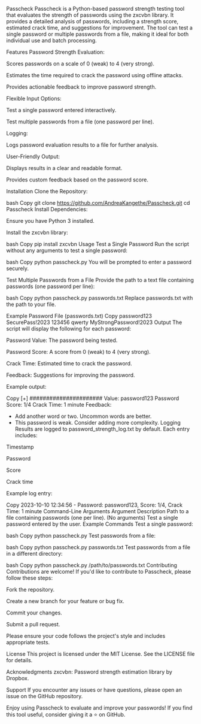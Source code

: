 Passcheck
Passcheck is a Python-based password strength testing tool that evaluates the strength of passwords using the zxcvbn library. It provides a detailed analysis of passwords, including a strength score, estimated crack time, and suggestions for improvement. The tool can test a single password or multiple passwords from a file, making it ideal for both individual use and batch processing.

Features
Password Strength Evaluation:

Scores passwords on a scale of 0 (weak) to 4 (very strong).

Estimates the time required to crack the password using offline attacks.

Provides actionable feedback to improve password strength.

Flexible Input Options:

Test a single password entered interactively.

Test multiple passwords from a file (one password per line).

Logging:

Logs password evaluation results to a file for further analysis.

User-Friendly Output:

Displays results in a clear and readable format.

Provides custom feedback based on the password score.

Installation
Clone the Repository:

bash
Copy
git clone https://github.com/AndreaKangethe/Passcheck.git
cd Passcheck
Install Dependencies:

Ensure you have Python 3 installed.

Install the zxcvbn library:

bash
Copy
pip install zxcvbn
Usage
Test a Single Password
Run the script without any arguments to test a single password:

bash
Copy
python passcheck.py
You will be prompted to enter a password securely.

Test Multiple Passwords from a File
Provide the path to a text file containing passwords (one password per line):

bash
Copy
python passcheck.py passwords.txt
Replace passwords.txt with the path to your file.

Example Password File (passwords.txt)
Copy
password123
SecurePass!2023
123456
qwerty
MyStrongPassword!2023
Output
The script will display the following for each password:

Password Value: The password being tested.

Password Score: A score from 0 (weak) to 4 (very strong).

Crack Time: Estimated time to crack the password.

Feedback: Suggestions for improving the password.

Example output:

Copy
[+] ######################
Value: password123
Password Score: 1/4
Crack Time: 1 minute
Feedback:
  - Add another word or two. Uncommon words are better.
  - This password is weak. Consider adding more complexity.
Logging
Results are logged to password_strength_log.txt by default. Each entry includes:

Timestamp

Password

Score

Crack time

Example log entry:

Copy
2023-10-10 12:34:56 - Password: password123, Score: 1/4, Crack Time: 1 minute
Command-Line Arguments
Argument	Description
<file>	Path to a file containing passwords (one per line).
(No arguments)	Test a single password entered by the user.
Example Commands
Test a single password:

bash
Copy
python passcheck.py
Test passwords from a file:

bash
Copy
python passcheck.py passwords.txt
Test passwords from a file in a different directory:

bash
Copy
python passcheck.py /path/to/passwords.txt
Contributing
Contributions are welcome! If you'd like to contribute to Passcheck, please follow these steps:

Fork the repository.

Create a new branch for your feature or bug fix.

Commit your changes.

Submit a pull request.

Please ensure your code follows the project's style and includes appropriate tests.

License
This project is licensed under the MIT License. See the LICENSE file for details.

Acknowledgments
zxcvbn: Password strength estimation library by Dropbox.

Support
If you encounter any issues or have questions, please open an issue on the GitHub repository.

Enjoy using Passcheck to evaluate and improve your passwords! If you find this tool useful, consider giving it a ⭐ on GitHub.

